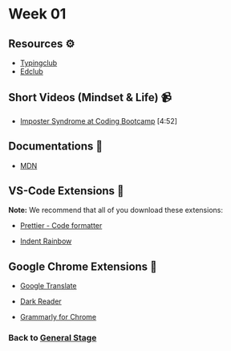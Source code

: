# Week 01

## Resources :gear:

- [Typingclub](https://www.typingclub.com/)
- [Edclub](https://www.edclub.com/)

## Short Videos (Mindset & Life) :video_camera:

- [Imposter Syndrome at Coding Bootcamp](https://www.youtube.com/watch?v=UL4Se2ofUW8&feature=emb_logo&ab_channel=CourseReport) [4:52]

## Documentations :page_facing_up:

- [MDN](https://developer.mozilla.org/en-US/)

## VS-Code Extensions :brain:

**Note:** We recommend that all of you download
these extensions:

- [Prettier - Code formatter](https://marketplace.visualstudio.com/items?itemName=esbenp.prettier-vscode)

- [Indent Rainbow](https://marketplace.visualstudio.com/items?itemName=oderwat.indent-rainbow)

## Google Chrome Extensions :brain:

- [Google Translate](https://chrome.google.com/webstore/detail/google-translate/aapbdbdomjkkjkaonfhkkikfgjllcleb)

- [Dark Reader](https://chrome.google.com/webstore/detail/dark-reader/eimadpbcbfnmbkopoojfekhnkhdbieeh)

- [Grammarly for Chrome](https://chrome.google.com/webstore/detail/grammarly-for-chrome/kbfnbcaeplbcioakkpcpgfkobkghlhen?hl=en)

### Back to [**General Stage**](../../README-1.md#weeks)


